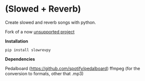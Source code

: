 # (Slowed + Reverb)
Create slowed and reverb songs with python.

Fork of a now [unsupported project](https://github.com/JustCoww/slowedreverb)

**Installation**
```
pip install slowrevpy
```
**Dependencies**

Pedalboard (https://github.com/spotify/pedalboard)
ffmpeg (for the conversion to formats, other that .mp3)
